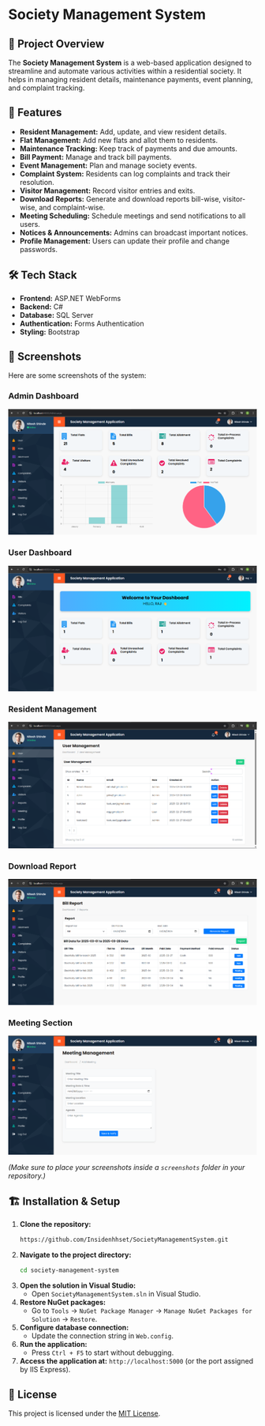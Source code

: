 # Society Management System

## 📌 Project Overview
The **Society Management System** is a web-based application designed to streamline and automate various activities within a residential society. It helps in managing resident details, maintenance payments, event planning, and complaint tracking.

## 🚀 Features
- **Resident Management:** Add, update, and view resident details.
- **Flat Management:** Add new flats and allot them to residents.
- **Maintenance Tracking:** Keep track of payments and due amounts.
- **Bill Payment:** Manage and track bill payments.
- **Event Management:** Plan and manage society events.
- **Complaint System:** Residents can log complaints and track their resolution.
- **Visitor Management:** Record visitor entries and exits.
- **Download Reports:** Generate and download reports bill-wise, visitor-wise, and complaint-wise.
- **Meeting Scheduling:** Schedule meetings and send notifications to all users.
- **Notices & Announcements:** Admins can broadcast important notices.
- **Profile Management:** Users can update their profile and change passwords.

## 🛠️ Tech Stack
- **Frontend:** ASP.NET WebForms
- **Backend:** C#
- **Database:** SQL Server
- **Authentication:** Forms Authentication
- **Styling:** Bootstrap

## 📸 Screenshots
Here are some screenshots of the system:

### Admin Dashboard
![Admin Dashboard](https://github.com/Insidenhhset/SocietyManagementSystem/blob/master/AdminDashboard.png)

### User Dashboard
![User Dashboard](https://github.com/Insidenhhset/SocietyManagementSystem/blob/master/UserDashboard.png)

### Resident Management
![Resident Management](https://github.com/Insidenhhset/SocietyManagementSystem/blob/master/UserManagement.png)

### Download Report
![Download Report](https://github.com/Insidenhhset/SocietyManagementSystem/blob/master/ReportPage.png)

### Meeting Section
![Meeting Section](https://github.com/Insidenhhset/SocietyManagementSystem/blob/master/MeetingPage.png)

*(Make sure to place your screenshots inside a `screenshots` folder in your repository.)*

## 🏗️ Installation & Setup
1. **Clone the repository:**
   ```bash
   https://github.com/Insidenhhset/SocietyManagementSystem.git
   ```
2. **Navigate to the project directory:**
   ```bash
   cd society-management-system
   ```
3. **Open the solution in Visual Studio:**
   - Open `SocietyManagementSystem.sln` in Visual Studio.
4. **Restore NuGet packages:**
   - Go to `Tools` -> `NuGet Package Manager` -> `Manage NuGet Packages for Solution` -> `Restore`.
5. **Configure database connection:**
   - Update the connection string in `Web.config`.
6. **Run the application:**
   - Press `Ctrl + F5` to start without debugging.
7. **Access the application at:** `http://localhost:5000` (or the port assigned by IIS Express).


## 📄 License
This project is licensed under the [MIT License](LICENSE).

